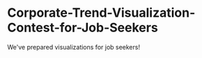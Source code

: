 # Corporate-Trend-Visualization-Contest-for-Job-Seekers
We've prepared visualizations for job seekers!
